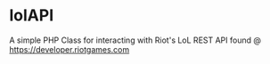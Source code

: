 lolAPI
======

A simple PHP Class for interacting with Riot's LoL REST API found @ https://developer.riotgames.com
